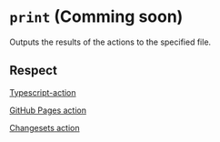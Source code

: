 # `print` (Comming soon)

Outputs the results of the actions to the specified file.

## Respect

[Typescript-action](https://github.com/actions/typescript-action)

[GitHub Pages action](https://github.com/peaceiris/actions-gh-pages)

[Changesets action](https://github.com/changesets/action)
